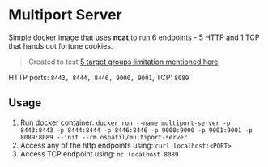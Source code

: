 # Multiport Server

Simple docker image that uses **ncat** to run 6 endpoints - 5 HTTP and 1 TCP that hands out fortune cookies.

> Created to test [5 target groups limitation mentioned here](https://docs.aws.amazon.com/AmazonECS/latest/developerguide/register-multiple-targetgroups.html#multiple-targetgroups-considerations).

HTTP ports: `8443, 8444, 8446, 9000, 9001`, TCP: `8089`

## Usage

1. Run docker container: `docker run --name multiport-server -p 8443:8443 -p 8444:8444 -p 8446:8446 -p 9000:9000 -p 9001:9001 -p 8089:8089 --init --rm ospatil/multiport-server`
2. Access any of the http endpoints using: `curl localhost:<PORT>`
3. Access TCP endpoint using: `nc localhost 8089`
